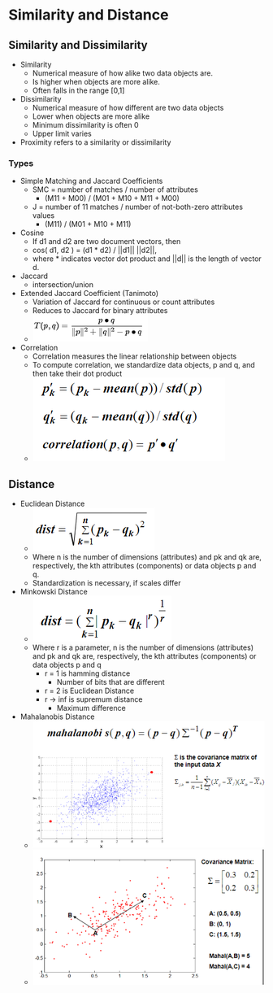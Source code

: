 # Similarity and Distance

## Similarity and Dissimilarity

- Similarity
  - Numerical measure of how alike two data objects are.
  - Is higher when objects are more alike.
  - Often falls in the range [0,1]
- Dissimilarity
  - Numerical measure of how different are two data objects
  - Lower when objects are more alike
  - Minimum dissimilarity is often 0
  - Upper limit varies
- Proximity refers to a similarity or dissimilarity

### Types
  
- Simple Matching and Jaccard Coefficients
  - SMC = number of matches / number of attributes
    - (M11 + M00) / (M01 + M10 + M11 + M00)
  - J = number of 11 matches / number of not-both-zero attributes values
    - (M11) / (M01 + M10 + M11)
- Cosine
  - If d1 and d2 are two document vectors, then
  - cos( d1, d2 ) = (d1 * d2) / ||d1|| ||d2||,
  - where * indicates vector dot product and ||d|| is the length of vector d.
- Jaccard
  - intersection/union
- Extended Jaccard Coefficient (Tanimoto)
  - Variation of Jaccard for continuous or count attributes
  - Reduces to Jaccard for binary attributes
  - ![formula](img/extjaform.png)
- Correlation
  - Correlation measures the linear relationship between objects
  - To compute correlation, we standardize data objects, p and q, and then take their dot product
  - ![formula](img/corrform.png)

## Distance

- Euclidean Distance
  - ![formula](img/eudlform.png)
  - Where n is the number of dimensions (attributes) and pk and qk are, respectively, the kth attributes (components) or data objects p and q.
  - Standardization is necessary, if scales differ
- Minkowski Distance
  - ![formula](img/minkform.png)
  - Where r is a parameter, n is the number of dimensions (attributes) and pk and qk are, respectively, the kth attributes (components) or data objects p and q
    - r = 1 is hamming distance
      - Number of bits that are different
    - r = 2 is Euclidean Distance
    - r -> inf is supremum distance
      - Maximum difference
- Mahalanobis Distance
  - ![formula](img/mahaform.png)
  - ![form2](img/mahaform2.png)